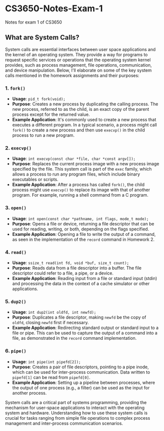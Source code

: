 # CS3650-Notes-Exam-1
Notes for exam 1 of CS3650

## What are System Calls?

System calls are essential interfaces between user space applications and the kernel of an operating system. They provide a way for programs to request specific services or operations that the operating system kernel provides, such as process management, file operations, communication, and device manipulation. Below, I'll elaborate on some of the key system calls mentioned in the homework assignments and their purposes:

### 1. `fork()`
- **Usage**: `pid_t fork(void);`
- **Purpose**: Creates a new process by duplicating the calling process. The new process, referred to as the child, is an exact copy of the parent process except for the returned value.
- **Example Application**: It's commonly used to create a new process that executes a different program. In a typical scenario, a process might call `fork()` to create a new process and then use `execvp()` in the child process to run a new program.

### 2. `execvp()`
- **Usage**: `int execvp(const char *file, char *const argv[]);`
- **Purpose**: Replaces the current process image with a new process image specified by the file. This system call is part of the `exec` family, which allows a process to run any program files, which include binary executables or scripts.
- **Example Application**: After a process has called `fork()`, the child process might use `execvp()` to replace its image with that of another program. For example, running a shell command from a C program.

### 3. `open()`
- **Usage**: `int open(const char *pathname, int flags, mode_t mode);`
- **Purpose**: Opens a file or device, returning a file descriptor that can be used for reading, writing, or both, depending on the flags specified.
- **Example Application**: Opening a file to write the output of a command, as seen in the implementation of the `record` command in Homework 2.

### 4. `read()`
- **Usage**: `ssize_t read(int fd, void *buf, size_t count);`
- **Purpose**: Reads data from a file descriptor into a buffer. The file descriptor could refer to a file, a pipe, or a device.
- **Example Application**: Reading input from a file or standard input (stdin) and processing the data in the context of a cache simulator or other applications.

### 5. `dup2()`
- **Usage**: `int dup2(int oldfd, int newfd);`
- **Purpose**: Duplicates a file descriptor, making `newfd` be the copy of `oldfd`, closing `newfd` first if necessary.
- **Example Application**: Redirecting standard output or standard input to a file or pipe. This can be used to capture the output of a command into a file, as demonstrated in the `record` command implementation.

### 6. `pipe()`
- **Usage**: `int pipe(int pipefd[2]);`
- **Purpose**: Creates a pair of file descriptors, pointing to a pipe inode, which can be used for inter-process communication. Data written to `pipefd[1]` can be read from `pipefd[0]`.
- **Example Application**: Setting up a pipeline between processes, where the output of one process (e.g., a filter) can be used as the input for another process.

System calls are a critical part of systems programming, providing the mechanism for user-space applications to interact with the operating system and hardware. Understanding how to use these system calls is crucial for tasks ranging from simple file operations to complex process management and inter-process communication scenarios.
